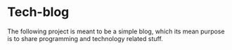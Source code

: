 # Tech-blog
The following project is meant to be a simple blog, which its mean purpose is to share programming and technology related stuff.
